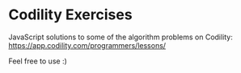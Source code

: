 # Codility Exercises
JavaScript solutions to some of the algorithm problems on Codility:
https://app.codility.com/programmers/lessons/

Feel free to use :)
